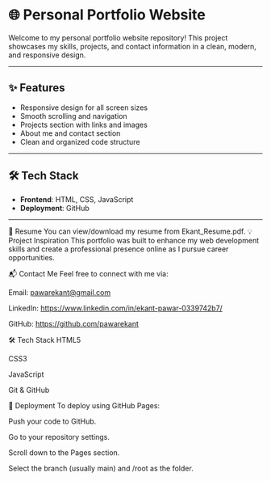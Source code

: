 # 🌐 Personal Portfolio Website

Welcome to my personal portfolio website repository! This project showcases my skills, projects, and contact information in a clean, modern, and responsive design.

---



## ✨ Features

- Responsive design for all screen sizes
- Smooth scrolling and navigation
- Projects section with links and images
- About me and contact section
- Clean and organized code structure

---

## 🛠️ Tech Stack

- **Frontend**: HTML, CSS, JavaScript
- **Deployment**: GitHub 

---
📄 Resume
You can view/download my resume from Ekant_Resume.pdf.
💡 Project Inspiration
This portfolio was built to enhance my web development skills and create a professional presence online as I pursue career opportunities.

📬 Contact Me
Feel free to connect with me via:

Email: pawarekant@gmail.com 

LinkedIn: https://www.linkedin.com/in/ekant-pawar-0339742b7/

GitHub: https://github.com/pawarekant

🛠️ Tech Stack
HTML5

CSS3

JavaScript

Git & GitHub

📌 Deployment
To deploy using GitHub Pages:

Push your code to GitHub.

Go to your repository settings.

Scroll down to the Pages section.

Select the branch (usually main) and /root as the folder.

